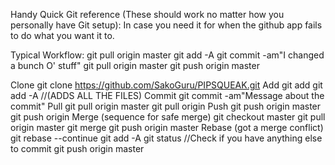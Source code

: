 Handy Quick Git reference (These should work no matter how you personally have Git setup):
In case you need it for when the github app fails to do what you want it to.

Typical Workflow:
git pull origin master
git add -A
git commit -am"I changed a bunch O' stuff" git pull origin master git push origin master

Clone
git clone https://github.com/SakoGuru/PIPSQUEAK.git
Add
git add 
git add -A //(ADDS ALL THE FILES)
Commit
git commit -am"Message about the commit" Pull
git pull origin master
git pull origin 
Push
git push origin master
git push origin 
Merge (sequence for safe merge)
git checkout master
git pull origin master
git merge 
git push origin master
Rebase (got a merge conflict)
git rebase --continue
git add -A
git status //Check if you have anything else to commit git push origin master
